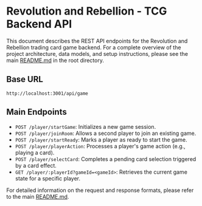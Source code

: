 # Revolution and Rebellion - TCG Backend API

This document describes the REST API endpoints for the Revolution and Rebellion trading card game backend. For a complete overview of the project architecture, data models, and setup instructions, please see the main [README.md](../../README.md) in the root directory.

## Base URL
```
http://localhost:3001/api/game
```

## Main Endpoints

- `POST /player/startGame`: Initializes a new game session.
- `POST /player/joinRoom`: Allows a second player to join an existing game.
- `POST /player/startReady`: Marks a player as ready to start the game.
- `POST /player/playerAction`: Processes a player's game action (e.g., playing a card).
- `POST /player/selectCard`: Completes a pending card selection triggered by a card effect.
- `GET /player/:playerId?gameId=<gameId>`: Retrieves the current game state for a specific player.

For detailed information on the request and response formats, please refer to the main [README.md](../../README.md).
